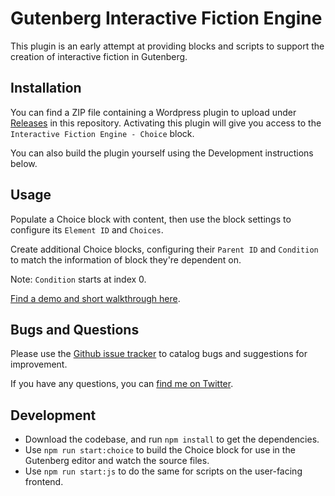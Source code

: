 # Gutenberg Interactive Fiction Engine

This plugin is an early attempt at providing blocks and scripts to support the creation of interactive fiction in Gutenberg.

## Installation

You can find a ZIP file containing a Wordpress plugin to upload under [Releases](https://github.com/artemiomorales/gutenberg-interactive-fiction-engine/releases/)  in this repository. Activating this plugin will give you access to the `Interactive Fiction Engine - Choice` block.

You can also build the plugin yourself using the Development instructions below.

## Usage

Populate a Choice block with content, then use the block settings to configure its `Element ID` and `Choices`.

Create additional Choice blocks, configuring their `Parent ID` and `Condition` to match the information of block they're dependent on.

Note: `Condition` starts at index 0.

[Find a demo and short walkthrough here](https://artemiosans.com/2022/10/20/introducing-the-gutenberg-interactive-fiction-engine/).

## Bugs and Questions

Please use the [Github issue tracker](https://github.com/artemiomorales/gutenberg-interactive-fiction-engine/issues) to catalog bugs and suggestions for improvement.

If you have any questions, you can [find me on Twitter](https://twitter.com/artemiosans).

## Development

- Download the codebase, and run `npm install` to get the dependencies.
- Use `npm run start:choice` to build the Choice block for use in the Gutenberg editor and watch the source files.
- Use `npm run start:js` to do the same for scripts on the user-facing frontend.
